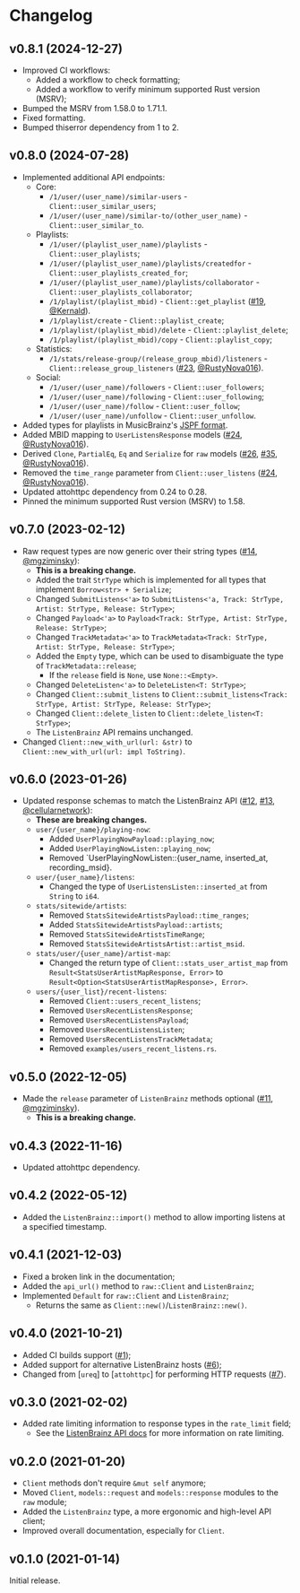 # Changelog

## v0.8.1 (2024-12-27)

- Improved CI workflows:
  - Added a workflow to check formatting;
  - Added a workflow to verify minimum supported Rust version (MSRV);
- Bumped the MSRV from 1.58.0 to 1.71.1.
- Fixed formatting.
- Bumped thiserror dependency from 1 to 2.

## v0.8.0 (2024-07-28)

- Implemented additional API endpoints:
  - Core:
    - `/1/user/(user_name)/similar-users` - `Client::user_similar_users`;
    - `/1/user/(user_name)/similar-to/(other_user_name)` - `Client::user_similar_to`.
  - Playlists:
    - `/1/user/(playlist_user_name)/playlists` - `Client::user_playlists`;
    - `/1/user/(playlist_user_name)/playlists/createdfor` - `Client::user_playlists_created_for`;
    - `/1/user/(playlist_user_name)/playlists/collaborator` - `Client::user_playlists_collaborator`;
    - `/1/playlist/(playlist_mbid)` - `Client::get_playlist` ([#19], [@Kernald]).
    - `/1/playlist/create` - `Client::playlist_create`;
    - `/1/playlist/(playlist_mbid)/delete` - `Client::playlist_delete`;
    - `/1/playlist/(playlist_mbid)/copy` - `Client::playlist_copy`;
  - Statistics:
    - `/1/stats/release-group/(release_group_mbid)/listeners` - `Client::release_group_listeners` ([#23], [@RustyNova016]).
  - Social:
    - `/1/user/(user_name)/followers` - `Client::user_followers`;
    - `/1/user/(user_name)/following` - `Client::user_following`;
    - `/1/user/(user_name)/follow` - `Client::user_follow`;
    - `/1/user/(user_name)/unfollow` - `Client::user_unfollow`.
- Added types for playlists in MusicBrainz's [JSPF format].
- Added MBID mapping to `UserListensResponse` models ([#24], [@RustyNova016]).
- Derived `Clone`, `PartialEq`, `Eq` and `Serialize` for `raw` models ([#26], [#35], [@RustyNova016]).
- Removed the `time_range` parameter from `Client::user_listens` ([#24], [@RustyNova016]).
- Updated attohttpc dependency from 0.24 to 0.28.
- Pinned the minimum supported Rust version (MSRV) to 1.58.

[JSPF format]: https://musicbrainz.org/doc/jspf
[#19]: https://github.com/InputUsername/listenbrainz-rs/pull/19
[#23]: https://github.com/InputUsername/listenbrainz-rs/pull/23
[#24]: https://github.com/InputUsername/listenbrainz-rs/pull/24
[#26]: https://github.com/InputUsername/listenbrainz-rs/pull/26
[#35]: https://github.com/InputUsername/listenbrainz-rs/pull/35
[@Kernald]: https://github.com/Kernald
[@RustyNova016]: https://github.com/RustyNova016

## v0.7.0 (2023-02-12)

- Raw request types are now generic over their string types ([#14], [@mgziminsky]):
  - **This is a breaking change.**
  - Added the trait `StrType` which is implemented for all types that implement `Borrow<str> + Serialize`;
  - Changed `SubmitListens<'a>` to `SubmitListens<'a, Track: StrType, Artist: StrType, Release: StrType>`;
  - Changed `Payload<'a>` to `Payload<Track: StrType, Artist: StrType, Release: StrType>`;
  - Changed `TrackMetadata<'a>` to `TrackMetadata<Track: StrType, Artist: StrType, Release: StrType>`;
  - Added the `Empty` type, which can be used to disambiguate the type of `TrackMetadata::release`;
    - If the `release` field is `None`, use `None::<Empty>`.
  - Changed `DeleteListen<'a>` to `DeleteListen<T: StrType>`;
  - Changed `Client::submit_listens` to `Client::submit_listens<Track: StrType, Artist: StrType, Release: StrType>`;
  - Changed `Client::delete_listen` to `Client::delete_listen<T: StrType>`;
  - The `ListenBrainz` API remains unchanged.
- Changed `Client::new_with_url(url: &str)` to `Client::new_with_url(url: impl ToString)`.

[#14]: https://github.com/InputUsername/listenbrainz-rs/pull/14
[@mgziminsky]: https://github.com/mgziminsky

## v0.6.0 (2023-01-26)

- Updated response schemas to match the ListenBrainz API ([#12], [#13], [@cellularnetwork]):
  - **These are breaking changes.**
  - `user/{user_name}/playing-now`:
    - Added `UserPlayingNowPayload::playing_now`;
    - Added `UserPlayingNowListen::playing_now`;
    - Removed `UserPlayingNowListen::{user_name, inserted_at, recording_msid}.
  - `user/{user_name}/listens`:
    - Changed the type of `UserListensListen::inserted_at` from `String` to `i64`.
  - `stats/sitewide/artists`:
    - Removed `StatsSitewideArtistsPayload::time_ranges`;
    - Added `StatsSitewideArtistsPayload::artists`;
    - Removed `StatsSitewideArtistsTimeRange`;
    - Removed `StatsSitewideArtistsArtist::artist_msid`.
  - `stats/user/{user_name}/artist-map`:
    - Changed the return type of `Client::stats_user_artist_map` from `Result<StatsUserArtistMapResponse, Error>`
      to `Result<Option<StatsUserArtistMapResponse>, Error>`.
  - `users/{user_list}/recent-listens`:
    - Removed `Client::users_recent_listens`;
    - Removed `UsersRecentListensResponse`;
    - Removed `UsersRecentListensPayload`;
    - Removed `UsersRecentListensListen`;
    - Removed `UsersRecentListensTrackMetadata`;
    - Removed `examples/users_recent_listens.rs`.

[#12]: https://github.com/InputUsername/listenbrainz-rs/pull/12
[#13]: https://github.com/InputUsername/listenbrainz-rs/pull/13
[@cellularnetwork]: https://github.com/cellularnetwork

## v0.5.0 (2022-12-05)

- Made the `release` parameter of `ListenBrainz` methods optional ([#11], [@mgziminsky]).
  - **This is a breaking change.**

[#11]: https://github.com/InputUsername/listenbrainz-rs/pull/11
[@mgziminsky]: https://github.com/mgziminsky

## v0.4.3 (2022-11-16)

- Updated attohttpc dependency.

## v0.4.2 (2022-05-12)

- Added the `ListenBrainz::import()` method to allow importing
  listens at a specified timestamp.

## v0.4.1 (2021-12-03)

- Fixed a broken link in the documentation;
- Added the `api_url()` method to `raw::Client` and `ListenBrainz`;
- Implemented `Default` for `raw::Client` and `ListenBrainz`;
  - Returns the same as `Client::new()`/`ListenBrainz::new()`.

## v0.4.0 (2021-10-21)

- Added CI builds support ([#1]);
- Added support for alternative ListenBrainz hosts ([#6]);
- Changed from [`ureq`] to [`attohttpc`] for performing HTTP requests ([#7]).

[#1]: https://github.com/InputUsername/listenbrainz-rs/pull/1
[#6]: https://github.com/InputUsername/listenbrainz-rs/pull/6
[#7]: https://github.com/InputUsername/listenbrainz-rs/pull/7

## v0.3.0 (2021-02-02)

- Added rate limiting information to response types in the `rate_limit` field;
  - See the [ListenBrainz API docs](https://listenbrainz.readthedocs.io/en/production/dev/api/#rate-limiting)
    for more information on rate limiting.

## v0.2.0 (2021-01-20)

- `Client` methods don't require `&mut self` anymore;
- Moved `Client`, `models::request` and `models::response` modules to the `raw` module;
- Added the `ListenBrainz` type, a more ergonomic and high-level API client;
- Improved overall documentation, especially for `Client`.

## v0.1.0 (2021-01-14)

Initial release.
